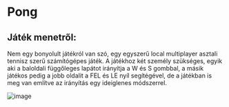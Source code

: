# Pong

## Játék menetről:
Nem egy bonyolult játékról van szó, egy egyszerű local multiplayer asztali tennisz szerű számítógépes játék. A játékhoz két személy szükséges, egyik aki a baloldali függőleges lapátot irányítja a W és S gombbal, a másik játékos pedig a jobb oldalit a FEL és LE nyíl segítégével, de a játékban is meg van említve az irányítás egy ideiglenes módszerrel.

![image](https://user-images.githubusercontent.com/48671619/217349574-33c0cb1a-cdc7-40f7-9644-c21b109125f2.png)
